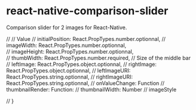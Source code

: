 # react-native-comparison-slider
Comparison slider for 2 images for React-Native.

// 	//	Value
// 	initialPosition: React.PropTypes.number.optionnal,
// 	imageWidth: React.PropTypes.number.optionnal,	
// 	imageHeight: React.PropTypes.number.optionnal,	
// 	thumbWidth: React.PropTypes.number.required,		//	Size of the middle bar
// 	leftImage: React.PropTypes.object.optionnal,
// 	rightImage: React.PropTypes.object.optionnal,
// 	leftImageURI: React.PropTypes.string.optionnal,
// 	rightImageURI: React.PropTypes.string.optionnal,
//	onValueChange: Function
//	thumbnailRender: Function: 
//	thumbnailWidth: Number
//	imageStyle

// }
